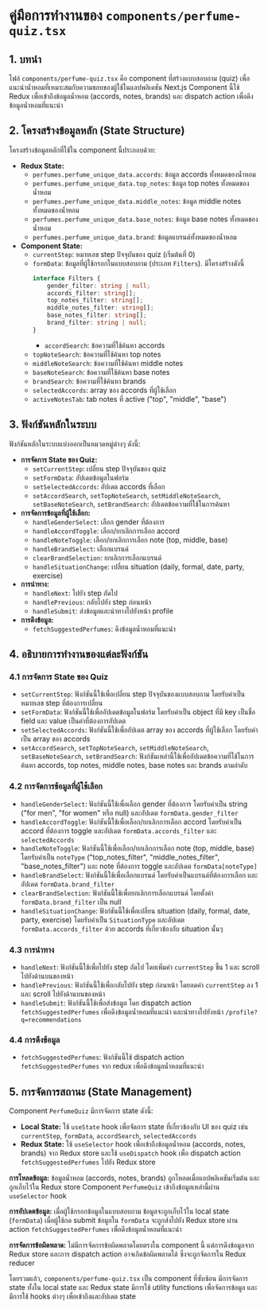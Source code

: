# คู่มือการทำงานของ `components/perfume-quiz.tsx`

## 1. บทนำ

ไฟล์ `components/perfume-quiz.tsx` คือ component ที่สร้างแบบสอบถาม (quiz) เพื่อแนะนำน้ำหอมที่เหมาะสมกับความชอบของผู้ใช้ในแอปพลิเคชัน Next.js Component นี้ใช้ Redux เพื่อเข้าถึงข้อมูลน้ำหอม (accords, notes, brands) และ dispatch action เพื่อดึงข้อมูลน้ำหอมที่แนะนำ

## 2. โครงสร้างข้อมูลหลัก (State Structure)

โครงสร้างข้อมูลหลักที่ใช้ใน component นี้ประกอบด้วย:

-   **Redux State:**
    -   `perfumes.perfume_unique_data.accords`: ข้อมูล accords ทั้งหมดของน้ำหอม
    -   `perfumes.perfume_unique_data.top_notes`: ข้อมูล top notes ทั้งหมดของน้ำหอม
    -   `perfumes.perfume_unique_data.middle_notes`: ข้อมูล middle notes ทั้งหมดของน้ำหอม
    -   `perfumes.perfume_unique_data.base_notes`: ข้อมูล base notes ทั้งหมดของน้ำหอม
    -   `perfumes.perfume_unique_data.brand`: ข้อมูลแบรนด์ทั้งหมดของน้ำหอม
-   **Component State:**
    -   `currentStep`: หมายเลข step ปัจจุบันของ quiz (เริ่มต้นที่ 0)
    -   `formData`: ข้อมูลที่ผู้ใช้กรอกในแบบสอบถาม (ประเภท `Filters`). มีโครงสร้างดังนี้
        ```typescript
        interface Filters {
            gender_filter: string | null;
            accords_filter: string[];
            top_notes_filter: string[];
            middle_notes_filter: string[];
            base_notes_filter: string[];
            brand_filter: string | null;
        }
        ```
        -   `accordSearch`: ข้อความที่ใช้ค้นหา accords
    -   `topNoteSearch`: ข้อความที่ใช้ค้นหา top notes
    -   `middleNoteSearch`: ข้อความที่ใช้ค้นหา middle notes
    -   `baseNoteSearch`: ข้อความที่ใช้ค้นหา base notes
    -   `brandSearch`: ข้อความที่ใช้ค้นหา brands
    -   `selectedAccords`: array ของ accords ที่ผู้ใช้เลือก
    -    `activeNotesTab`: tab notes ที่ active ("top", "middle", "base")

## 3. ฟังก์ชันหลักในระบบ

ฟังก์ชันหลักในระบบแบ่งออกเป็นหมวดหมู่ต่างๆ ดังนี้:

-   **การจัดการ State ของ Quiz:**
    -   `setCurrentStep`: เปลี่ยน step ปัจจุบันของ quiz
    -   `setFormData`: อัปเดตข้อมูลในฟอร์ม
    -   `setSelectedAccords`: อัปเดต accords ที่เลือก
    -   `setAccordSearch`, `setTopNoteSearch`, `setMiddleNoteSearch`, `setBaseNoteSearch`, `setBrandSearch`: อัปเดตข้อความที่ใช้ในการค้นหา
-   **การจัดการข้อมูลที่ผู้ใช้เลือก:**
    -   `handleGenderSelect`: เลือก gender ที่ต้องการ
    -   `handleAccordToggle`: เลือก/ยกเลิกการเลือก accord
    -   `handleNoteToggle`: เลือก/ยกเลิกการเลือก note (top, middle, base)
    -   `handleBrandSelect`: เลือกแบรนด์
    -   `clearBrandSelection`: ยกเลิกการเลือกแบรนด์
    -   `handleSituationChange`: เปลี่ยน situation (daily, formal, date, party, exercise)
-   **การนำทาง:**
    -   `handleNext`: ไปยัง step ถัดไป
    -   `handlePrevious`: กลับไปยัง step ก่อนหน้า
    -   `handleSubmit`: ส่งข้อมูลและนำทางไปยังหน้า profile
-   **การดึงข้อมูล:**
    -    `fetchSuggestedPerfumes`: ดึงข้อมูลน้ำหอมที่แนะนำ

## 4. อธิบายการทำงานของแต่ละฟังก์ชัน

### 4.1 การจัดการ State ของ Quiz

-   `setCurrentStep`: ฟังก์ชันนี้ใช้เพื่อเปลี่ยน step ปัจจุบันของแบบสอบถาม โดยรับค่าเป็นหมายเลข step ที่ต้องการเปลี่ยน
-   `setFormData`: ฟังก์ชันนี้ใช้เพื่ออัปเดตข้อมูลในฟอร์ม โดยรับค่าเป็น object ที่มี key เป็นชื่อ field และ value เป็นค่าที่ต้องการอัปเดต
-   `setSelectedAccords`: ฟังก์ชันนี้ใช้เพื่ออัปเดต array ของ accords ที่ผู้ใช้เลือก โดยรับค่าเป็น array ของ accords
-   `setAccordSearch`, `setTopNoteSearch`, `setMiddleNoteSearch`, `setBaseNoteSearch`, `setBrandSearch`: ฟังก์ชันเหล่านี้ใช้เพื่ออัปเดตข้อความที่ใช้ในการค้นหา accords, top notes, middle notes, base notes และ brands ตามลำดับ

### 4.2 การจัดการข้อมูลที่ผู้ใช้เลือก

-   `handleGenderSelect`: ฟังก์ชันนี้ใช้เพื่อเลือก gender ที่ต้องการ โดยรับค่าเป็น string ("for men", "for women" หรือ null) และอัปเดต `formData.gender_filter`
-   `handleAccordToggle`: ฟังก์ชันนี้ใช้เพื่อเลือก/ยกเลิกการเลือก accord โดยรับค่าเป็น accord ที่ต้องการ toggle และอัปเดต `formData.accords_filter` และ `selectedAccords`
-   `handleNoteToggle`: ฟังก์ชันนี้ใช้เพื่อเลือก/ยกเลิกการเลือก note (top, middle, base) โดยรับค่าเป็น `noteType` ("top_notes_filter", "middle_notes_filter", "base_notes_filter") และ note ที่ต้องการ toggle และอัปเดต `formData[noteType]`
-   `handleBrandSelect`: ฟังก์ชันนี้ใช้เพื่อเลือกแบรนด์ โดยรับค่าเป็นแบรนด์ที่ต้องการเลือก และอัปเดต `formData.brand_filter`
-   `clearBrandSelection`: ฟังก์ชันนี้ใช้เพื่อยกเลิกการเลือกแบรนด์ โดยตั้งค่า `formData.brand_filter` เป็น null
-   `handleSituationChange`: ฟังก์ชันนี้ใช้เพื่อเปลี่ยน situation (daily, formal, date, party, exercise) โดยรับค่าเป็น `SituationType` และอัปเดต `formData.accords_filter` ด้วย accords ที่เกี่ยวข้องกับ situation นั้นๆ

### 4.3 การนำทาง

-   `handleNext`: ฟังก์ชันนี้ใช้เพื่อไปยัง step ถัดไป โดยเพิ่มค่า `currentStep` ขึ้น 1 และ scroll ไปยังด้านบนของหน้า
-   `handlePrevious`: ฟังก์ชันนี้ใช้เพื่อกลับไปยัง step ก่อนหน้า โดยลดค่า `currentStep` ลง 1 และ scroll ไปยังด้านบนของหน้า
-   `handleSubmit`: ฟังก์ชันนี้ใช้เพื่อส่งข้อมูล โดย dispatch action `fetchSuggestedPerfumes` เพื่อดึงข้อมูลน้ำหอมที่แนะนำ และนำทางไปยังหน้า `/profile?q=recommendations`

### 4.4 การดึงข้อมูล
- `fetchSuggestedPerfumes`: ฟังก์ชันนี้ใช้ dispatch action `fetchSuggestedPerfumes` จาก redux เพื่อดึงข้อมูลน้ำหอมที่แนะนำ

## 5. การจัดการสถานะ (State Management)

Component `PerfumeQuiz` มีการจัดการ state ดังนี้:

-   **Local State:** ใช้ `useState` hook เพื่อจัดการ state ที่เกี่ยวข้องกับ UI ของ quiz เช่น `currentStep`, `formData`, `accordSearch`, `selectedAccords`
-   **Redux State:** ใช้ `useSelector` hook เพื่อเข้าถึงข้อมูลน้ำหอม (accords, notes, brands) จาก Redux store และใช้ `useDispatch` hook เพื่อ dispatch action `fetchSuggestedPerfumes` ไปยัง Redux store

**การโหลดข้อมูล:** ข้อมูลน้ำหอม (accords, notes, brands) ถูกโหลดเมื่อแอปพลิเคชันเริ่มต้น และถูกเก็บไว้ใน Redux store Component `PerfumeQuiz` เข้าถึงข้อมูลเหล่านี้ผ่าน `useSelector` hook

**การอัปเดตข้อมูล:** เมื่อผู้ใช้กรอกข้อมูลในแบบสอบถาม ข้อมูลจะถูกเก็บไว้ใน local state (`formData`) เมื่อผู้ใช้กด submit ข้อมูลใน `formData` จะถูกส่งไปยัง Redux store ผ่าน action `fetchSuggestedPerfumes` เพื่อดึงข้อมูลน้ำหอมที่แนะนำ

**การจัดการข้อผิดพลาด:** ไม่มีการจัดการข้อผิดพลาดโดยตรงใน component นี้ แต่การดึงข้อมูลจาก Redux store และการ dispatch action อาจเกิดข้อผิดพลาดได้ ซึ่งจะถูกจัดการใน Redux reducer

โดยรวมแล้ว, `components/perfume-quiz.tsx` เป็น component ที่ซับซ้อน มีการจัดการ state ทั้งใน local state และ Redux state มีการใช้ utility functions เพื่อจัดการข้อมูล และมีการใช้ hooks ต่างๆ เพื่อเข้าถึงและอัปเดต state